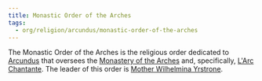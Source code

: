 ```yaml
---
title: Monastic Order of the Arches
tags:
  - org/religion/arcundus/monastic-order-of-the-arches
---
```

The Monastic Order of the Arches is the religious order dedicated to [Arcundus](../../../unique/deity/ancient/arcundus.md) that oversees the [Monastery of the Arches](../../../../place/landmark/complex/monastery-of-the-arches.md) and, specifically, [L'Arc Chantante](../../../../place/landmark/building/ybbrinth/larc-chantante.md). The leader of this order is [Mother Wilhelmina Yrstrone](../../../unique/npc/faith/wounded-coast/yrstrone-wilhelmina.md).